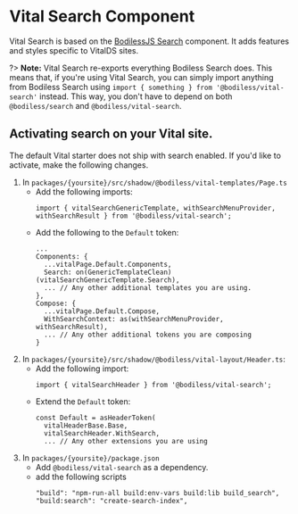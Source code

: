 # Vital Search Component

Vital Search is based on the [BodilessJS Search](../../../Components/Search/) component.
It adds features and styles specific to VitalDS sites.

?> **Note:** Vital Search re-exports everything Bodiless Search does. This means that, if you're
using Vital Search, you can simply import anything from Bodiless Search using `import { something }
from '@bodiless/vital-search'` instead. This way, you don't have to depend on both
`@bodiless/search` and `@bodiless/vital-search`.

## Activating search on your Vital site.

The default Vital starter does not ship with search enabled. If you'd like to activate,
make the following changes.

1. In `packages/{yoursite}/src/shadow/@bodiless/vital-templates/Page.ts`
   - Add the following imports:
     ```
     import { vitalSearchGenericTemplate, withSearchMenuProvider, withSearchResult } from '@bodiless/vital-search';
     ```
   - Add the following to the  `Default` token:
     ```
     ...
     Components: {
       ...vitalPage.Default.Components,
       Search: on(GenericTemplateClean)(vitalSearchGenericTemplate.Search),
       ... // Any other additional templates you are using.
     },
     Compose: {
       ...vitalPage.Default.Compose,
       WithSearchContext: as(withSearchMenuProvider, withSearchResult),
       ... // Any other additional tokens you are composing
     }
     ```
1. In `packages/{yoursite}/src/shadow/@bodiless/vital-layout/Header.ts`:
   - Add the following import:
     ``` 
     import { vitalSearchHeader } from '@bodiless/vital-search';
     ```
   - Extend the  `Default` token:
     ```
     const Default = asHeaderToken(
       vitalHeaderBase.Base,
       vitalSearchHeader.WithSearch,
       ... // Any other extensions you are using
     ```
1. In `packages/{yoursite}/package.json`
   - Add `@bodiless/vital-search` as a dependency.
   - add the following scripts
     ```
     "build": "npm-run-all build:env-vars build:lib build_search",
     "build:search": "create-search-index",
     ```
